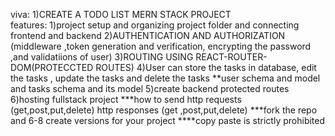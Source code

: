 viva:
1)CREATE A TODO LIST MERN STACK PROJECT  
features:
1)project setup and organizing project folder and connecting frontend 
  and backend
2)AUTHENTICATION AND AUTHORIZATION
  (middleware ,token generation and verification,
   encrypting the password ,and validatiions of user)
3)ROUTING USING REACT-ROUTER-DOM(PROTECCTED ROUTES)
4)User can store the tasks in database,
  edit the tasks , update the tasks and delete the tasks
**user schema and model and tasks schema and its model
5)create backend protected routes
6)hosting fullstack project
***how to send http requests (get,post,put,delete)
   http responses (get ,post,put,delete)
***fork the repo and 6-8 create versions for your project
****copy paste is strictly prohibited
